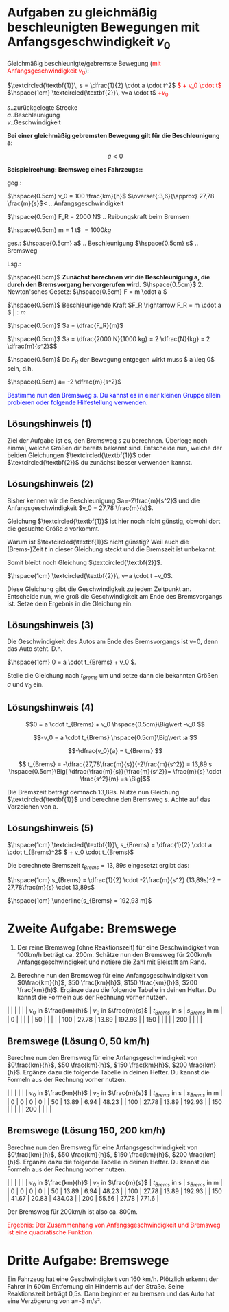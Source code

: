 <!--
author: Christian Golnik

language: de

link: https://gist.githubusercontent.com/andre-dietrich/3c69f68b2c4d80c8c6eb177229ae1ae8/raw/31cde15c4a7f3c2eda7d5ebdea440205f366acad/hideCircle.css
-->

# Aufgaben zu gleichmäßig beschleunigten Bewegungen mit Anfangsgeschwindigkeit $v_0$

Gleichmäßig beschleunigte/gebremste Bewegung (<span style="color:red">mit Anfangsgeschwindigkeit $v_0$</span>):

$\textcircled{\textbf{1}}\, s = \dfrac{1}{2} \cdot a \cdot t^2$ <span style="color:red">$ + v_0 \cdot t$</span> $\hspace{1cm} \textcircled{\textbf{2}}\, v=a \cdot t$ <span style="color:red">$+v_0$</span>

$s$..zurückgelegte Strecke<br>
$a$..Beschleunigung<br>
$v$..Geschwindigkeit<br>

__Bei einer gleichmäßig gebremsten Bewegung gilt für die Beschleunigung a:__

$$a < 0$$

__Beispielrechung: Bremsweg eines Fahrzeugs::__

geg.:

$\hspace{0.5cm} v_0 = 100 \frac{km}{h}$ $\overset{:3,6}{\approx} 27,78 \frac{m}{s}$< .. Anfangsgeschwindigkeit

$\hspace{0.5cm} F_R = 2000 N$ .. Reibungskraft beim Bremsen

$\hspace{0.5cm} m = 1 t$ $=1000kg$

ges.:
    $\hspace{0.5cm} a$ .. Beschleunigung
    $\hspace{0.5cm} s$ .. Bremsweg

Lsg.:

$\hspace{0.5cm}$ __Zunächst berechnen wir die Beschleunigung a, die durch den Bremsvorgang hervorgerufen wird.__
$\hspace{0.5cm}$ 2. Newton'sches Gesetz: $\hspace{0.5cm} F = m \cdot a $

$\hspace{0.5cm}$ Beschleunigende Kraft $F_R \rightarrow F_R = m \cdot a $ $\Big\vert :m$

$\hspace{0.5cm}$ $a = \dfrac{F_R}{m}$

$\hspace{0.5cm}$ $a = \dfrac{2000 N}{1000 kg} = 2 \dfrac{N}{kg} = 2 \dfrac{m}{s^2}$$ 

$\hspace{0.5cm}$ Da $F_R$ der Bewegung entgegen wirkt muss $ a \leq 0$ sein, d.h.

$\hspace{0.5cm} a= -2 \dfrac{m}{s^2}$

<span style="color:blue">Bestimme nun den Bremsweg s. Du kannst es in einer kleinen Gruppe allein probieren oder folgende Hilfestellung verwenden.</span>

## Lösungshinweis (1)

Ziel der Aufgabe ist es, den Bremsweg $s$ zu berechnen. Überlege noch einmal, welche Größen dir bereits bekannt sind. Entscheide nun, welche der beiden Gleichungen $\textcircled{\textbf{1}}$ oder $\textcircled{\textbf{2}}$ du zunächst besser verwenden kannst.

## Lösungshinweis (2)

Bisher kennen wir die Beschleunigung $a=-2\frac{m}{s^2}$ und die Anfangsgeschwindigkeit $v_0 = 27,78 \frac{m}{s}$.

Gleichung $\textcircled{\textbf{1}}$ ist hier noch nicht günstig, obwohl dort die gesuchte Größe $s$ vorkommt.

Warum ist $\textcircled{\textbf{1}}$ nicht günstig? Weil auch die (Brems-)Zeit $t$ in dieser Gleichung steckt und die Bremszeit ist unbekannt.

Somit bleibt noch Gleichung $\textcircled{\textbf{2}}$.

$\hspace{1cm} \textcircled{\textbf{2}}\, v=a \cdot t +v_0$.

Diese Gleichung gibt die Geschwindigkeit zu jedem Zeitpunkt an. Entscheide nun, wie groß die Geschwindigkeit am Ende des Bremsvorgangs ist. Setze dein Ergebnis in die Gleichung ein.

## Lösungshinweis (3)

Die Geschwindigkeit des Autos am Ende des Bremsvorgangs ist v=0, denn das Auto steht. D.h.

$\hspace{1cm} 0 = a \cdot t_{Brems} + v_0 $.

Stelle die Gleichung nach $t_{Brems}$ um und setze dann die bekannten Größen $a$ und $v_0$ ein.

## Lösungshinweis (4)

$$0 = a \cdot t_{Brems} + v_0 \hspace{0.5cm}\Big\vert -v_0 $$

$$-v_0 = a \cdot t_{Brems} \hspace{0.5cm}\Big\vert :a $$

$$-\dfrac{v_0}{a} = t_{Brems} $$

$$ t_{Brems} = -\dfrac{27,78\frac{m}{s}}{-2\frac{m}{s^2}} = 13,89 s \hspace{0.5cm}\Big[ \dfrac{\frac{m}{s}}{\frac{m}{s^2}}= \frac{m}{s} \cdot \frac{s^2}{m} =s \Big]$$

Die Bremszeit beträgt demnach 13,89s. Nutze nun Gleichung $\textcircled{\textbf{1}}$ und berechne den Bremsweg s. Achte auf das Vorzeichen von a.

## Lösungshinweis (5)

$\hspace{1cm} \textcircled{\textbf{1}}\, s_{Brems} = \dfrac{1}{2} \cdot a \cdot t_{Brems}^2$ $ + v_0 \cdot t_{Brems}$

Die berechnete Bremszeit $t_{Brems}=13,89s$ eingesetzt ergibt das:

$\hspace{1cm} s_{Brems} = \dfrac{1}{2} \cdot -2\frac{m}{s^2} (13,89s)^2 + 27,78\frac{m}{s} \cdot 13,89s$

$\hspace{1cm} \underline{s_{Brems} = 192,93 m}$

# Zweite Aufgabe: Bremswege

1. Der reine Bremsweg (ohne Reaktionszeit) für eine Geschwindigkeit von 100km/h beträgt ca. 200m. Schätze nun den Bremsweg für 200km/h Anfangsgeschwindigkeit und notiere die Zahl mit Bleistift am Rand.

2. Berechne nun den Bremsweg für eine Anfangsgeschwindigkeit von $0\frac{km}{h}$, $50 \frac{km}{h}$, $150 \frac{km}{h}$, $200 \frac{km}{h}$. Ergänze dazu die folgende Tabelle in deinen Hefter. Du kannst die Formeln aus der Rechnung vorher nutzen.

| | | | |
| $v_0$ in $\frac{km}{h}$ | $v_0$ in $\frac{m}{s}$  | $t_{Brems}$ in s | $s_{Brems}$ in m | 
| 0 |  |  |  |
| 50 |  | | |
| 100 | 27.78 | 13.89 | 192.93 |
| 150 | | | |
| 200 | | | |

## Bremswege (Lösung 0, 50 km/h)

Berechne nun den Bremsweg für eine Anfangsgeschwindigkeit von $0\frac{km}{h}$, $50 \frac{km}{h}$, $150 \frac{km}{h}$, $200 \frac{km}{h}$. Ergänze dazu die folgende Tabelle in deinen Hefter. Du kannst die Formeln aus der Rechnung vorher nutzen.

| | | | |
| $v_0$ in $\frac{km}{h}$ | $v_0$ in $\frac{m}{s}$  | $t_{Brems}$ in s | $s_{Brems}$ in m | 
| 0 | 0 | 0 | 0 |
| 50 | 13.89 | 6.94 | 48.23 |
| 100 | 27.78 | 13.89 | 192.93 |
| 150 | | | |
| 200 | | | |

## Bremswege (Lösung 150, 200 km/h)

Berechne nun den Bremsweg für eine Anfangsgeschwindigkeit von $0\frac{km}{h}$, $50 \frac{km}{h}$, $150 \frac{km}{h}$, $200 \frac{km}{h}$. Ergänze dazu die folgende Tabelle in deinen Hefter. Du kannst die Formeln aus der Rechnung vorher nutzen.

| | | | |
| $v_0$ in $\frac{km}{h}$ | $v_0$ in $\frac{m}{s}$  | $t_{Brems}$ in s | $s_{Brems}$ in m | 
| 0 | 0 | 0 | 0 |
| 50 | 13.89 | 6.94 | 48.23 |
| 100 | 27.78 | 13.89 | 192.93 |
| 150 | 41.67 | 20.83 | 434.03 |
| 200 | 55.56 | 27.78 | 771.6 |

Der Bremsweg für 200km/h ist also ca. 800m.

<span style="color:red">Ergebnis: Der Zusammenhang von Anfangsgeschwindigkeit und Bremsweg ist eine quadratische Funktion.</span>

# Dritte Aufgabe: Bremswege

Ein Fahrzeug hat eine Geschwindigkeit von 160 km/h. Plötzlich erkennt der Fahrer in 600m Entfernung ein Hindernis auf der Straße. Seine Reaktionszeit beträgt 0,5s. Dann beginnt er zu bremsen und das Auto hat eine Verzögerung von a=-3 m/s².

